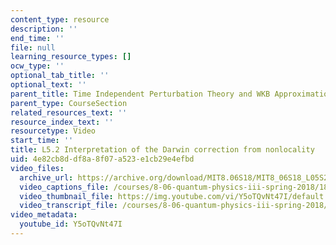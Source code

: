 ```yaml
---
content_type: resource
description: ''
end_time: ''
file: null
learning_resource_types: []
ocw_type: ''
optional_tab_title: ''
optional_text: ''
parent_title: Time Independent Perturbation Theory and WKB Approximation
parent_type: CourseSection
related_resources_text: ''
resource_index_text: ''
resourcetype: Video
start_time: ''
title: L5.2 Interpretation of the Darwin correction from nonlocality
uid: 4e82cb8d-df8a-8f07-a523-e1cb29e4efbd
video_files:
  archive_url: https://archive.org/download/MIT8.06S18/MIT8_06S18_L05S2_300k.mp4
  video_captions_file: /courses/8-06-quantum-physics-iii-spring-2018/18ad511233b55e438723c8359ed62c02_Y5oTQvNt47I.vtt
  video_thumbnail_file: https://img.youtube.com/vi/Y5oTQvNt47I/default.jpg
  video_transcript_file: /courses/8-06-quantum-physics-iii-spring-2018/7813eff5f14c0f03649a96929d664f96_Y5oTQvNt47I.pdf
video_metadata:
  youtube_id: Y5oTQvNt47I
---
```

